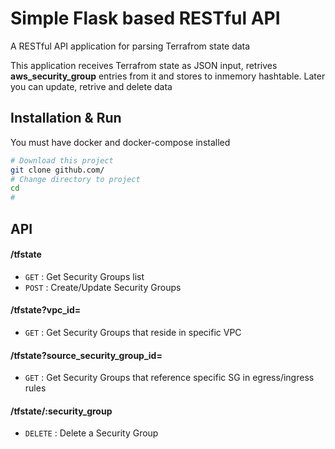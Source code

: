 # Simple Flask based RESTful API
A RESTful API application for parsing Terrafrom state data

This application receives Terrafrom state as JSON input, retrives **aws_security_group** entries from it and stores to inmemory hashtable.
Later you can update, retrive and delete data

## Installation & Run
You must have docker and docker-compose installed

```bash
# Download this project
git clone github.com/
# Change directory to project
cd 
# 
```

## API

#### /tfstate
* `GET` : Get Security Groups list
* `POST` : Create/Update Security Groups

#### /tfstate?vpc_id=<VPC id in AWS fromat>
* `GET` : Get Security Groups that reside in specific VPC

#### /tfstate?source_security_group_id=<SG id in AWS fromat>
* `GET` : Get Security Groups that reference specific SG in egress/ingress rules

#### /tfstate/:security_group
* `DELETE` : Delete a Security Group

